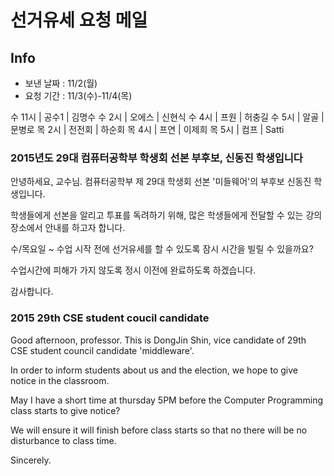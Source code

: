 # 선거유세 요청 메일

## Info
  - 보낸 날짜 : 11/2(월)
  - 요청 기간 : 11/3(수)-11/4(목)

  수 11시 |  공수1   |    김명수
  수 2시  |  오에스  |    신현식
  수 4시  |  프원    |    허충길
  수 5시  |  알골    |    문병로
  목 2시  |  전전회  |    하순회
  목 4시  |  프연    |    이제희
  목 5시  |  컴프    |    Satti

### 2015년도 29대 컴퓨터공학부 학생회 선본 부후보, 신동진 학생입니다

  안녕하세요, 교수님. 컴퓨터공학부 제 29대 학생회 선본 '미들웨어'의 부후보 신동진 학생입니다.

  학생들에게 선본을 알리고 투표를 독려하기 위해, 많은 학생들에게 전달할 수 있는 강의 장소에서 안내를 하고자 합니다.

  수/목요일 ~ 수업 시작 전에 선거유세를 할 수 있도록 잠시 시간을 빌릴 수 있을까요?

  수업시간에 피해가 가지 않도록 정시 이전에 완료하도록 하겠습니다.

  감사합니다.

### 2015 29th CSE student coucil candidate

  Good afternoon, professor. This is DongJin Shin, vice candidate of 29th CSE student council candidate 'middleware'.

  In order to inform students about us and the election, we hope to give notice in the classroom.

  May I have a short time at thursday 5PM before the Computer Programming class starts to give notice?

  We will ensure it will finish before class starts so that no there will be no disturbance to class time.

  Sincerely.
